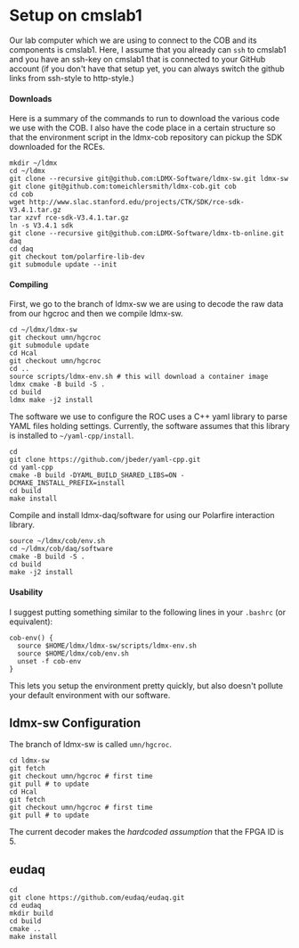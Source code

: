 # Setup on cmslab1
Our lab computer which we are using to connect to the COB and its components is cmslab1.
Here, I assume that you already can `ssh` to cmslab1 and you have an ssh-key on cmslab1
that is connected to your GitHub account (if you don't have that setup yet, you can always
switch the github links from ssh-style to http-style.)

#### Downloads
Here is a summary of the commands to run to download the various code we use with
the COB. I also have the code place in a certain structure so that the environment
script in the ldmx-cob repository can pickup the SDK downloaded for the RCEs.
```
mkdir ~/ldmx
cd ~/ldmx
git clone --recursive git@github.com:LDMX-Software/ldmx-sw.git ldmx-sw
git clone git@github.com:tomeichlersmith/ldmx-cob.git cob
cd cob
wget http://www.slac.stanford.edu/projects/CTK/SDK/rce-sdk-V3.4.1.tar.gz
tar xzvf rce-sdk-V3.4.1.tar.gz
ln -s V3.4.1 sdk
git clone --recursive git@github.com:LDMX-Software/ldmx-tb-online.git daq
cd daq
git checkout tom/polarfire-lib-dev
git submodule update --init
```

#### Compiling
First, we go to the branch of ldmx-sw we are using to decode the raw data
from our hgcroc and then we compile ldmx-sw.
```
cd ~/ldmx/ldmx-sw
git checkout umn/hgcroc
git submodule update
cd Hcal
git checkout umn/hgcroc
cd ..
source scripts/ldmx-env.sh # this will download a container image
ldmx cmake -B build -S .
cd build
ldmx make -j2 install
```
The software we use to configure the ROC uses a C++ yaml library to parse YAML files holding settings. Currently, the software assumes that this library is installed to `~/yaml-cpp/install`.
```
cd
git clone https://github.com/jbeder/yaml-cpp.git
cd yaml-cpp
cmake -B build -DYAML_BUILD_SHARED_LIBS=ON -DCMAKE_INSTALL_PREFIX=install
cd build
make install
```
Compile and install ldmx-daq/software for using our Polarfire interaction library.
```
source ~/ldmx/cob/env.sh
cd ~/ldmx/cob/daq/software
cmake -B build -S .
cd build
make -j2 install
```

#### Usability

I suggest putting something similar to the following lines in your `.bashrc` (or equivalent):
```
cob-env() {
  source $HOME/ldmx/ldmx-sw/scripts/ldmx-env.sh
  source $HOME/ldmx/cob/env.sh
  unset -f cob-env
}
```
This lets you setup the environment pretty quickly, but also doesn't pollute your default environment with our software.

## ldmx-sw Configuration
The branch of ldmx-sw is called `umn/hgcroc`.
```
cd ldmx-sw
git fetch
git checkout umn/hgcroc # first time
git pull # to update
cd Hcal
git fetch
git checkout umn/hgcroc # first time
git pull # to update
```

The current decoder makes the _hardcoded assumption_ that the FPGA ID is 5.

## eudaq

```
cd
git clone https://github.com/eudaq/eudaq.git
cd eudaq
mkdir build
cd build
cmake ..
make install
```
